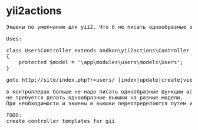 yii2actions
===========
<pre>
Экшены по умолчанию для yii2. Что б не писать однообразные экшены и вьюшки к ним

Uses:

class UsersController extends andkon\yii2actions\Controller
{
    protected $model = '\app\modules\users\models\Users';
}

goto http://site/index.php?r=users/ [index|update|create|view]

в контроллерах больше не надо писать однообразные функции actionIndex, actionUpdate и тд.
не требуется делать однообразные вьюшки на разные модели.
При необходимости и экшены и вьюшки переопределяются путем их добавления.

TODO:
create controller templates for gii
